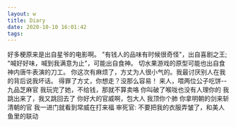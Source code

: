 ```yaml
---
layout: w
title: Diary
date: 2020-10-10 16:01:42
tags:
---
```

好多梗原来是出自星爷的电影啊。
"有钱人的品味有时候很奇怪"，出自喜剧之王;
"喊好好味，喊到我满意为止"，可能出自食神。
切水果游戏的原型可能也出自食神内唐牛表演的刀工。
你这次有麻烦了，方丈为人很小气的。我最讨厌别人在我的背后说我坏话。
得罪了方丈，你想走？没那么容易！
来人，喂两位公子吃饼--九品芝麻官
我玩完了她，不给钱，那就不算卖咯
你叫破了喉咙也没有人理你的
我跳出来了，我又跳回去了
你好大的官威啊，包大人
我顶你个肺
你拿明朝的剑来斩清朝的官
我一进门就看到常威在打来福
审死官:
不要把我的衣服弄皱了，和美人鱼里的联动
